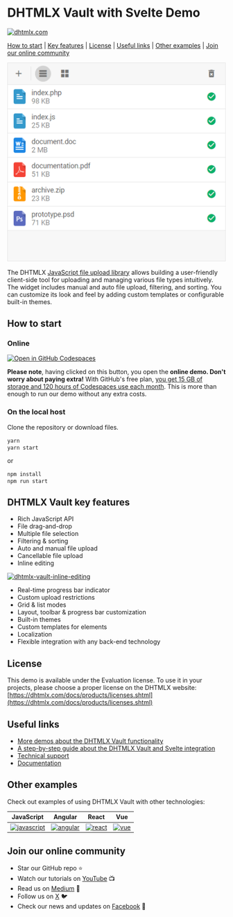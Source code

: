 # DHTMLX Vault with Svelte Demo

[![dhtmlx.com](https://img.shields.io/badge/made%20by-DHTMLX-blue)](https://dhtmlx.com/)

[How to start](#how-to-start) | [Key features](#key-features) | [License](#license) | [Useful links](#links) | [Other examples](#examples) | [Join our online community](#join)

<img src="https://raw.githubusercontent.com/DHTMLX/svelte-vault-demo/master/vault.png" width="550">

The DHTMLX [JavaScript file upload library](https://dhtmlx.com/docs/products/dhtmlxVault/) allows building a user-friendly client-side tool for uploading
and managing various file types intuitively. The widget includes manual and auto file upload, filtering, and sorting. You can customize its look and feel by adding custom templates or configurable built-in themes.  

<a name="how-to-start"></a>
## How to start

### Online

[![Open in GitHub Codespaces](https://github.com/codespaces/badge.svg)](https://codespaces.new/DHTMLX/svelte-vault-demo)

**Please note**, having clicked on this button, you open the **online demo. Don't worry about paying extra!** With GitHub's free plan, [you get 15 GB of storage and 120 hours of Codespaces use each month](https://docs.github.com/en/billing/managing-billing-for-github-codespaces/about-billing-for-github-codespaces#monthly-included-storage-and-core-hours-for-personal-accounts). This is more than enough to run our demo without any extra costs.

### On the local host 

Clone the repository or download files.

```
yarn
yarn start
```

or

```
npm install
npm run start
```

<a name="key-features"></a>
## DHTMLX Vault key features

- Rich JavaScript API
- File drag-and-drop
- Multiple file selection
- Filtering & sorting
- Auto and manual file upload
- Cancellable file upload
- Inline editing

[![dhtmlx-vault-inline-editing](https://dhtmlx.com/blog/wp-content/uploads/2021/11/image1.gif)](https://snippet.dhtmlx.com/cnz8nio5?tag=vault&mode=wide)
  
- Real-time progress bar indicator
- Custom upload restrictions
- Grid & list modes
- Layout, toolbar & progress bar customization
- Built-in themes
- Custom templates for elements
- Localization
- Flexible integration with any back-end technology

<a name="license"></a>
## License ##
This demo is available under the Evaluation license. To use it in your projects, please choose a proper license on the DHTMLX website: [https://dhtmlx.com/docs/products/licenses.shtml](https://dhtmlx.com/docs/products/licenses.shtml)

<a name="links"></a>
## Useful links
- [More demos about the DHTMLX Vault functionality](https://snippet.dhtmlx.com/26x2jra2?tag=vault)
- [A step-by-step guide about the DHTMLX Vault and Svelte integration](https://docs.dhtmlx.com/vault/svelte_integration.html) 
- [Technical support ](https://forum.dhtmlx.com/c/vault)
- [Documentation](https://docs.dhtmlx.com/vault)

<a name="examples"></a>
## Other examples

Check out examples of using DHTMLX Vault with other technologies:

| JavaScript | Angular | React | Vue |
| ----- | ----- | ----- | ----- |
| [![javascript](https://dhtmlx.com/images/common/technologies/js.svg)](https://dhtmlx.com/docs/products/dhtmlxVault/) | [![angular](https://dhtmlx.com/images/common/technologies/angular.svg)](https://dhtmlx.com/docs/products/dhtmlxVault-for-Angular/) | [![react](https://dhtmlx.com/images/common/technologies/react.svg)](https://dhtmlx.com/docs/products/dhtmlxVault-for-React/) | [![vue](https://dhtmlx.com/images/common/technologies/vue.svg)](https://dhtmlx.com/docs/products/dhtmlxVault-for-Vue/) |

<a name="join"></a>
## Join our online community

- Star our GitHub repo :star:
- Watch our tutorials on [YouTube](https://www.youtube.com/user/dhtmlx/videos) :tv:
- Read us on [Medium](https://dhtmlx.medium.com) :newspaper:
- Follow us on [X](https://x.com/dhtmlx) :bird:
- Check our news and updates on [Facebook](https://www.facebook.com/dhtmlx/) :feet:
